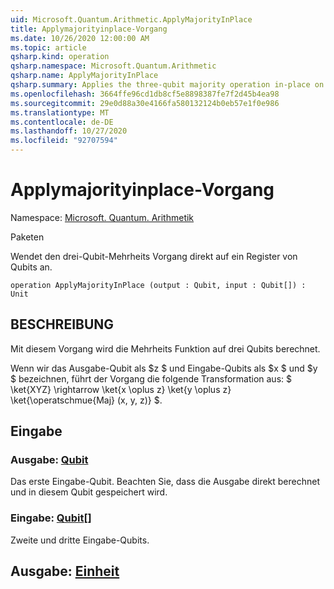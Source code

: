 ```yaml
---
uid: Microsoft.Quantum.Arithmetic.ApplyMajorityInPlace
title: Applymajorityinplace-Vorgang
ms.date: 10/26/2020 12:00:00 AM
ms.topic: article
qsharp.kind: operation
qsharp.namespace: Microsoft.Quantum.Arithmetic
qsharp.name: ApplyMajorityInPlace
qsharp.summary: Applies the three-qubit majority operation in-place on a register of qubits.
ms.openlocfilehash: 3664ffe96cd1db8cf5e8898387fe7f2d45b4ea98
ms.sourcegitcommit: 29e0d88a30e4166fa580132124b0eb57e1f0e986
ms.translationtype: MT
ms.contentlocale: de-DE
ms.lasthandoff: 10/27/2020
ms.locfileid: "92707594"
---
```

# <a name="applymajorityinplace-operation"></a>Applymajorityinplace-Vorgang

Namespace: [Microsoft. Quantum. Arithmetik](xref:Microsoft.Quantum.Arithmetic)

Paketen [](https://nuget.org/packages/)


Wendet den drei-Qubit-Mehrheits Vorgang direkt auf ein Register von Qubits an.

```qsharp
operation ApplyMajorityInPlace (output : Qubit, input : Qubit[]) : Unit
```


## <a name="description"></a>BESCHREIBUNG

Mit diesem Vorgang wird die Mehrheits Funktion auf drei Qubits berechnet.

Wenn wir das Ausgabe-Qubit als $z $ und Eingabe-Qubits als $x $ und $y $ bezeichnen, führt der Vorgang die folgende Transformation aus: $ \ket{XYZ} \rightarrow \ket{x \oplus z} \ket{y \oplus z} \ket{\operatschmue{Maj} (x, y, z)} $.

## <a name="input"></a>Eingabe

### <a name="output--qubit"></a>Ausgabe: [Qubit](xref:microsoft.quantum.lang-ref.qubit)

Das erste Eingabe-Qubit. Beachten Sie, dass die Ausgabe direkt berechnet und in diesem Qubit gespeichert wird.


### <a name="input--qubit"></a>Eingabe: [Qubit](xref:microsoft.quantum.lang-ref.qubit)[]

Zweite und dritte Eingabe-Qubits.



## <a name="output--unit"></a>Ausgabe: [Einheit](xref:microsoft.quantum.lang-ref.unit)

